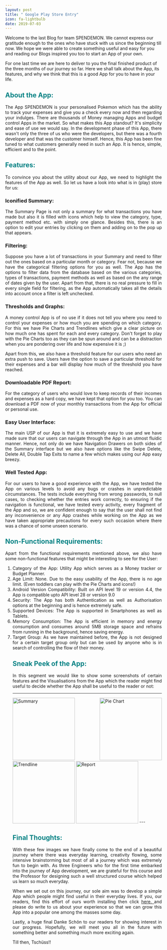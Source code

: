```yaml
---
layout: post
title: " Google Play Store Entry"
icon: fa-lightbulb
date: 2019-07-03
---
```

Welcome to the last Blog for team SPENDEMON. We cannot express our gratitude enough to the ones who have stuck with us since the beginning till now. We hope we were able to create something useful and easy for you and reading our Blogs inspired you too to start an App of your own.
<p>

</p>
For one last time we are here to deliver to you the final finished product of the three months of our journey so far. Here we shall talk about the App, its features, and why we think that this is a good App for you to have in your life.

<h2> <b><span style="color:#008183 ">About the App:</span></b></h2>
<div style = "text-align:justify">The App SPENDEMON is your personalised Pokemon which has the ability to track your expenses and give you a check every now and then regarding your indulges. There are thousands of Money managing Apps and budget control Apps in the market. So what makes this App standout? It's simplicity and ease of use we would say. In the development phase of this App, there wasn't only the three of us who were the developers, but there was a fourth developer and that was the customer himself. Hence, this App has been fine tuned to what customers generally need in such an App. It is hence, simple, efficient and to the point.
<p>

</p>
<h2> <b><span style="color:#008183 ">Features:</span></b></h2>

<p>
To convince you about the utility about our App, we need to highlight the features of the App as well. So let us have a look into what is in (play) store for us:
</p>
<p>
<h3>Iconified Summary:</h3> The Summary Page is not only a summary for what transactions you have made but also it is filled with icons which help to view the category, type, payment method etc. with simply one glance. Besides this, there is an option to edit your entries by clicking on them and adding on to the pop up that appears.
</p>
<p>
<h3>Filtering:</h3> Suppose you have a lot of transactions in your Summary and need to filter out the ones based on a particular month or category. Fear not, because we have the categorical filtering options for you as well. The App has the options to filter data from the database based on the various categories, types of transactions, payment methods as well as based on the any range of dates given by the user. Apart from that, there is no real pressure to fill in every single field for filtering, as the App automatically takes all the details into account once a filter is left unchecked.
<p>
</p>
<h3>Thresholds and Graphs:</h3> A money control App is of no use if it does not tell you where you need to control your expenses or how much you are spending on which category. For this we have Pie Charts and Trendlines which give a clear picture on how much one has spent for each and every category. Don't forget to play with the Pie Charts too as they can be spun around and can be a distraction when you are pondering over life and how expensive it is ;)
<p>
</p>
Apart from this, we also have a threshold feature for our users who need an extra push to save. Users have the option to save a particular threshold for their expenses and a bar will display how much of the threshold you have reached.
<p>
</p>
<h3>Downloadable PDF Report:</h3> For the category of users who would love to keep records of their incomes and expenses as a hard copy, we have kept that option for you too. You can download a PDF now of your monthly transactions from the App for official or personal use.
<p>
</p>
<h3>Easy User Interface:</h3> The main USP of our App is that it is extremely easy to use and we have made sure that our users can navigate through the App in an utmost fluidic manner. Hence, not only do we have Navigation Drawers on both sides of the Summary interface but we also have options like the Swipe Delete, Delete All, Double Tap Exits to name a few which makes using our App easy breezy.
<p>
</p>
<h3>Well Tested App:</h3> For our users to have a good experience with the App, we have tested the App on various levels to avoid any bugs or crashes in unpredictable circumstances. The tests include everything from wrong passwords, to null cases, to checking whether the entries work correctly, to ensuring if the navigation is functional, we have tested every activity, every fragment of the App and so, we are confident enough to say that the user shall not find any inconvenience or any App crashes while working on the App as we have taken appropriate precautions for every such occasion where there was a chance of some unseen scenario.
<p>
</p>
<h2> <b><span style="color:#008183 ">Non-Functional Requirements:</span></b></h2>
Apart from the functional requirements mentioned above, we also have some non-functional features that might be interesting to see for the User:
<ol type="1">
<li>Category of the App: Utility App which serves as a Money tracker or Budget Planner.</li>
<li>Age Limit: None. Due to the easy usability of the App, there is no age limit. (Even toddlers can play with the Pie Charts and icons!)</li>
<li>Android Version Compatibility: Built on API level 19 or version 4.4, the App is compatible upto API level 28 or version 9.0</li>
<li>Security: The App has both Authentication as well as Authorisation options at the beginning and is hence extremely safe.</li>
<li>Supported Devices: The App is supported in Smartphones as well as Tablets.</li>
<li>Memory Consumption: The App is efficient in memory and energy consumption and consumes around 5MB storage space and refrains from running in the background, hence saving energy.
<li>Target Group: As we have maintained before, the App is not designed for a certain target group only but can be used by anyone who is in search of controlling the flow of their money.</li>
<p>
</p>
<h2> <b><span style="color:#008183 ">Sneak Peek of the App:</span></b></h2>
In this segment we would like to show some screenshots of certain features and the Visualisations from the App which the reader might find useful to decide whether the App shall be useful to the reader or not:
<p>
</p>

---
<img src="{{site.baseurl}}/images/Summary_swipe_1.png" alt="Summary" width="200" />
<img src="{{site.baseurl}}/images/PieChart_3.png" alt="Pie Chart" width="200" />
<img src="{{site.baseurl}}/images/TrendLine_2.png" alt="Trendline" width="200" />
<img src="{{site.baseurl}}/images/report_1.png" alt="Report" width="200" />
---

<p>
</p>
<h2> <b><span style="color:#008183 ">Final Thoughts:</span></b></h2>
With these few images we have finally come to the end of a beautiful journey where there was everyday learning, creativity flowing, some intensive brainstorming but most of all a journey which was extremely fun to begin with. As three Engineers who for the first time embarked into the journey of App development, we are grateful for this course and the Professor for designing such a well structured course which helped us learn so much everyday.
<p>
</p>
When we set out on this journey, our sole aim was to develop a simple App which people might find useful in their everyday lives. If you, our readers, find this effort of ours worth installing then click <a href = "https://github.com/DBSE-teaching/isee2019-SPENDEMON/releases/download/V0.1.2/Spendemon.apk" target="_blank" > here. </a> and please do write to us about your experience so that we can grow this App into a popular one among the masses some day.
<p>
</p>
Lastly, a huge final Danke Schön to our readers for showing interest in our progress. Hopefully, we will meet you all in the future with something better and something much more exciting again.
<p>
</p>
Till then, Tschüss!!
